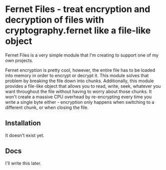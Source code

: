 # Fernet Files - treat encryption and decryption of files with cryptography.fernet like a file-like object

Fernet Files is a very simple module that I'm creating to support one of my own projects.

Fernet encryption is pretty cool, however, the entire file has to be loaded into memory in order to encrypt or decrypt it. This module solves that problem by breaking the file down into chunks. Additionally, this module provides a file-like object that allows you to read, write, seek, whatever you want throughout the file without having to worry about those chunks. It won't create a massive CPU overhead by re-encrypting every time you write a single byte either - encryption only happens when switching to a different chunk, or when closing the file.

## Installation

It doesn't exist yet.

## Docs

I'll write this later.
